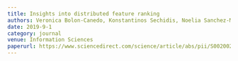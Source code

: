 ```yaml
---
title: Insights into distributed feature ranking
authors: Veronica Bolon-Canedo, Konstantinos Sechidis, Noelia Sanchez-Marono, Amparo Alonso-Betanzos, Gavin Brown
date: 2019-9-1
category: journal 
venue: Information Sciences
paperurl: https://www.sciencedirect.com/science/article/abs/pii/S0020025518307588
---
```

